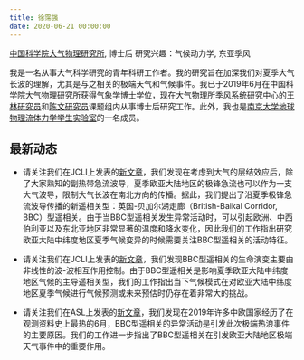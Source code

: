 ```yaml
---
title: 徐霈强 
date: 2020-06-21 00:00:00
---
```

[中国科学院大气物理研究所](http://www.iap.ac.cn/), 博士后
研究兴趣：气候动力学, 东亚季风

我是一名从事大气科学研究的青年科研工作者。我的研究旨在加深我们对夏季大气长波的理解，尤其是与之相关的极端天气和气候事件。我已于2019年6月在中国科学院大气物理研究所获得气象学博士学位，现在大气物理所季风系统研究中心的[王林研究员](http://www.escience.cn/people/wangl/index.html)和[陈文研究员](https://www.researchgate.net/profile/Wen_Chen13?_sg=cFaR0W8yY7lrTS7a5rnlkcFtZBlpZLB8qYm-rju3eskwUDtUqxeAInL_aRs13KKyjYgNtr8uvMAjW8iZDsFFVQ)课题组内从事博士后研究工作。此外，我也是[南京大学地球物理流体力学学生实验室](http://www.njugfd.org/)的一名成员。

## 最新动态

- 请关注我们在JCLI上发表的[新文章](https://journals.ametsoc.org/doi/full/10.1175/JCLI-D-18-0343.1)，我们发现在考虑到大气的层结效应后，除了大家熟知的副热带急流波导，夏季欧亚大陆地区的极锋急流也可以作为一支大气波导，限制大气长波在南北方向的传播。据此，我们提出了沿夏季极锋急流波导传播的新遥相关型：英国-贝加尔湖走廊（British-Baikal Corridor, BBC）型遥相关。由于当BBC型遥相关发生异常活动时，可以引起欧洲、中西伯利亚以及东北亚地区非常显著的温度和降水变化，因此我们的工作指出研究欧亚大陆中纬度地区夏季气候变异的时候需要关注BBC型遥相关的活动特征。


- 请关注我们在JCLI上发表的[新文章](https://journals.ametsoc.org/doi/abs/10.1175/JCLI-D-19-0458.1)，我们发现BBC型遥相关的生命演变主要由非线性的波-波相互作用控制。由于BBC型遥相关是影响夏季欧亚大陆中纬度地区气候的主导遥相关型，我们的工作指出当下气候模式在对欧亚大陆中纬度地区夏季气候进行气候预测或未来预估时仍存在着非常大的挑战。


- 请关注我们在ASL上发表的[新文章](https://rmets.onlinelibrary.wiley.com/doi/full/10.1002/asl.964)，我们发现在2019年许多中欧国家经历了在观测资料史上最热的6月，BBC型遥相关的异常活动是引发此次极端热浪事件的主要原因。我们的工作进一步指出了BBC型遥相关在引发欧亚大陆地区极端天气事件中的重要作用。

